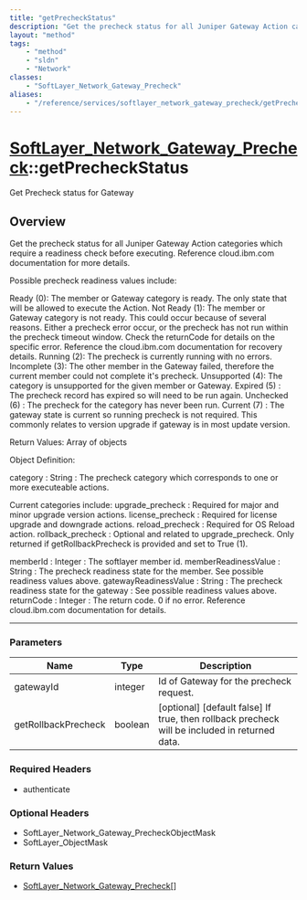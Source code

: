 ```yaml
---
title: "getPrecheckStatus"
description: "Get the precheck status for all Juniper Gateway Action categories which require a readiness check before executing. Refe... "
layout: "method"
tags:
    - "method"
    - "sldn"
    - "Network"
classes:
    - "SoftLayer_Network_Gateway_Precheck"
aliases:
    - "/reference/services/softlayer_network_gateway_precheck/getPrecheckStatus"
---
```

# [SoftLayer_Network_Gateway_Precheck](/reference/services/SoftLayer_Network_Gateway_Precheck)::getPrecheckStatus

Get Precheck status for Gateway


## Overview 
Get the precheck status for all Juniper Gateway Action categories which require a readiness check before executing. Reference cloud.ibm.com documentation for more details. 

Possible precheck readiness values include: 

Ready (0): The member or Gateway category is ready. The only state that will be allowed to execute the Action. Not Ready (1): The member or Gateway category is not ready. This could occur because of several reasons. Either a precheck error occur, or the precheck has not run within the precheck timeout window. Check the returnCode for details on the specific error. Reference the cloud.ibm.com documentation for recovery details. Running (2): The precheck is currently running with no errors. Incomplete (3): The other member in the Gateway failed, therefore the current member could not complete it's precheck. Unsupported (4): The category is unsupported for the given member or Gateway. Expired (5) : The precheck record has expired so will need to be run again. Unchecked (6) : The precheck for the category has never been run. Current (7) : The gateway state is current so running precheck is not required.  This commonly relates to version upgrade if gateway is in most update version. 

Return Values: Array of objects 

Object Definition: 

category : String : The precheck category which corresponds to one or more executeable actions. 

Current categories include: upgrade_precheck : Required for major and minor upgrade version actions. license_precheck : Required for license upgrade and downgrade actions. reload_precheck : Required for OS Reload action. rollback_precheck : Optional and related to upgrade_precheck.  Only returned if getRollbackPrecheck is provided and set to True (1). 



memberId : Integer : The softlayer member id. memberReadinessValue : String : The precheck readiness state for the member. See possible readiness values above. gatewayReadinessValue : String : The precheck readiness state for the gateway : See possible readiness values above. returnCode : Integer : The return code. 0 if no error. Reference cloud.ibm.com documentation for details. 



-----

### Parameters 
|Name | Type | Description |
| --- | --- | --- |
|gatewayId| integer| Id of Gateway for the precheck request.|
|getRollbackPrecheck| boolean| [optional] [default false] If true, then rollback precheck will be included in returned data.|


### Required Headers
* authenticate


### Optional Headers
* SoftLayer_Network_Gateway_PrecheckObjectMask
* SoftLayer_ObjectMask

### Return Values
* <a href='/reference/datatypes/SoftLayer_Network_Gateway_Precheck'>SoftLayer_Network_Gateway_Precheck[] </a>





